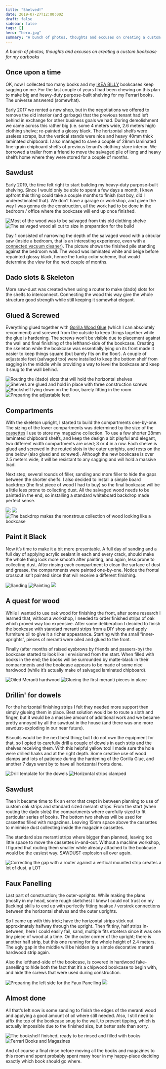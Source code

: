 ```yaml
---
title: "Shelved!"
date: 2019-07-27T12:00:00Z
draft: false
sidebar: false
tags: []
hero: "hero.jpg"
summary: "A bunch of photos, thoughts and excuses on creating a custom bookcase for my carbooks"
---
```


_A bunch of photos, thoughts and excuses on creating a custom bookcase for my carbooks_

## Once upon a time
OK, now I collected too many books and my [IKEA BILLY](https://www.ikea.com/us/en/catalog/categories/series/28102/) bookcases keep sagging on me. For the last couple of years I had been chewing on this plan to make big and heavy-duty purpose-built shelving for my Ferrari books. The universe answered (somewhat). 

Early 2017 we rented a new shop, but in the negotiations we offered to remove the old interior (and garbage) that the previous tenant had left behind in exchange for other business goals we had. During demolishment we came across this rather big (i.e. some 4 meters wide, 2.6 meters high) clothing shelve; re-painted a glossy black.
The horizontal shelfs were useless scraps, but the vertical stands were nice and heavy 40mm thick laminated chipboard. I also managed to save a couple of 28mm laminated fine-grain chipboard shelfs of previous tenant’s clothing-store interior. We borrowed a trailer from a friend to move the salvaged pile of long and heavy shelfs home where they were stored for a couple of months.

## Sawdust
Early 2019, the time felt right to start building my heavy-duty purpose-built shelving. Since I would only be able to spent a few days a month, I knew upfront this thing could take a couple months to finish (but boy, did I underestimated that). We don’t have a garage or workshop, and given the way I was gonna do the construction, all the work had to be done in the bedroom / office where the bookcase will end up once finished.

![Most of the wood was to be salvaged from this old clothing shelve](hout-ede.jpg)
![The salvaged wood all cut to size in preparation for the build](hout-gezaagd.jpg)

Day 1 consisted of narrowing the depth of the salvaged wood with a circular saw (inside a bedroom, that is an interesting experience, even with a [connected vacuum cleaner](https://www.bosch-professional.com/nl/nl/products/gas-20-l-sfc-060197B000)). The picture shows the finished pile standing against the bedroom wall. The wood was laminated white and beige before repainted glossy black, hence the funky color scheme, that would determine the view for the next couple of months.

## Dado slots & Skeleton
More saw-dust was created when using a router to make (dado) slots for the shelfs to interconnect. Connecting the wood this way give the whole structure good strength while still keeping it somewhat elegant.

## Glued & Screwed
Everything glued together with [Gorilla Wood Glue](https://www.gorillaglue.nl/producten/gorilla_glue_houtlijm) (which I can absolutely recommend) and screwed from the outside to keep things together while the glue is hardening. The screws won’t be visible due to placement against the wall and final finishing of the lefthand-side of the bookcase. Creating the skeleton while the bookcase was essentially lying on its front made it easier to keep things square (but barely fits on the floor).
A couple of adjustable feet (salvaged too) were installed to keep the bottom shelf from sagging in the middle while providing a way to level the bookcase and keep it snug to the wall behind.

![Routing the (dado) slots that will hold the horizontal shelves](constructie-zaagsel.jpg)
![Shelves are glued and hold in place with three construction screws](constructie-verlijmen.jpg)
![Bookshelf lying down on the floor, barely fitting in the room](constructie-vloer.jpg)
![Preparing the adjustable feet](constructie-voetjes.jpg)

## Compartments
With the skeleton upright, I started to build the compartments one-by-one. The sizing of the lower compartments was determined by the size of the [cassettes](https://www.hema.nl/vrije-tijd-kantoor/school-kantoor/bureau-accessoires/opbergen/tijdschriftcassette-14820041.html) I use to store my magazine collection. 
To use a few shorter 28mm laminated chipboard shelfs, and keep the design a bit playful and elegant, two different width compartments are used; 3 or 4 in a row.
Each shelve is glued and screwed in the routed slots in the outer uprights, and rests on the one below (also glued and screwed).
Although the new bookcase is over 2.5 meters wide, it will be resistant to any sagging and will hold a massive load.

Next step; several rounds of filler, sanding and more filler to hide the gaps between the shorter shelfs. I also decided to install a simple board backdrop (the first piece of wood I had to buy) so the final bookcase will be a little less prone to collecting dust.
All the salvaged wood needs to be painted in the end, so installing a standard whiteboard backdrop made perfect sense.

![](compartments-001.jpg)
![](compartments-002.jpg)
![The backdrop makes the monstrous collection of wood looking like a bookcase](compartments-003.jpg)

## Paint it Black
Now it’s time to make it a bit more presentable. A full day of sanding and a full day of applying acrylic sealant in each and every crack, should make the whole thing look more smooth after painting, and again, less prone to collecting dust.
After rinsing each compartment to clean the surface of dust and grease, the compartments were painted one-by-one. Notice the frontal crosscut isn’t painted since that will receive a different finishing.

![Sanding](painting-001.jpg)
![Painting](painting-002.jpg)
![](painting-003.jpg)

## A quest for wood
While I wanted to use oak wood for finishing the front, after some research I learned that, without a workshop, I needed to order finished strips of oak which proved way too expensive.
After some deliberation I decided to finish the bookcase with standard meranti strips from a DIY shop and apply furmiture oil to give it a richer appearance. Starting with the small “inner-uprights”, pieces of meranti were oiled and glued to the front.

Finally (after months of raised eyebrows by friends and passers-by) the bookcase started to look like I envisioned from the start. When filled with books in the end; the books will be surrounded by matte-black in their compartments and the bookcase appears to be made of some nice hardwood (while it’s actually make of salvaged laminated chipboard).

![Oiled Meranti hardwood](meranti-001.jpg)
![Glueing the first meranti pieces in place](meranti-002.jpg)

## Drillin' for dowels
For the horizontal finishing strips I felt they needed more support then simply glueing them in place. Best solution would be to route a sloth and finger, but it would be a massive amount of additional work and we became pretty annoyed by all the sawdust in the house (and there was one more sawdust-exploding in our near future).

Biscuits would be the next best thing; but I do not own the equipment for that, so I opted to carefully drill a couple of dowels in each strip and the shelves receiving them. With this helpful yellow tool I made sure the hole were drilled haaks and at the right depth. Some creative use of wood clamps and lots of patience during the hardening of the Gorilla Glue, and another 7 days went by to have all horizontal fronts done.

![Drill template for the dowels](meranti-003.jpg)
![Horizontal strips clamped](meranti-004.jpg)

## Sawdust
Then it became time to fix an error that crept in between planning to use of custom oak strips and standard sized meranti strips. From the start (when routing the dado slots) the compartments where carefully sized to fit particular series of books. The bottom two shelves will be used for cassettes filled with magazines. Leaving 15mm space above the cassettes to minimise dust collecting inside the magazine cassettes.

The standard size meranti strips where bigger than planned, leaving too little space to move the cassettes in-and-out. Without a machine workshop, I figured that routing them smaller while already attached to the bookcase would be the easiest way. SAWDUST explosion all over again.

![Correcting the gap with a router against a vertical mounted strip creates a lot of dust, a LOT](sawdust.jpg)

## Faux Panelling
Last part of construction; the outer-uprights. While making the plans (mostly in my head, some rough sketches) I knew I could not trust on my (lacking) skills to end up with perfectly fitting haakse / verstrek connections between the horizontal shelves and the outer uprights.

So I came up with this trick; have the horizontal strips stick out approximately halfway through the upright. Then fit tiny, half strips in-between, here I could easily fail, sand, multiple fits etcetera since it was one tiny piece of wood at a time.
On the outer corner of the upright; there is another half strip, but this one running for the whole height of 2.4 meters. The ugly gap in the middle will be hidden by a simple decorative meranti hardwood strip again.

Also the lefthand-side of the bookcase, is covered in hardwood fake-panelling to hide both the fact that it’s a chipwood bookcase to begin with, and hide the screws that were used during construction.

![Preparing the left side for the Faux Panelling](side-001.jpg)
![](side-002.jpg)

## Almost done
All that’s left now is some sanding to finish the edges of the meranti wood and applying a good amount of oil where still needed. Also, I still need to affix the top of the bookcase snug to the wall, to prevent tipping, which is actually impossible due to the finished size, but better safe than sorry.

![The bookshelf finished, ready to be rinsed and filled with books](done.jpg)
![Ferrari Books and Magazines](books.jpg)

And of course a final rinse before moving all the books and magazines to this room and spent probably spent many hour in my happy-place deciding exactly which book should go where.
